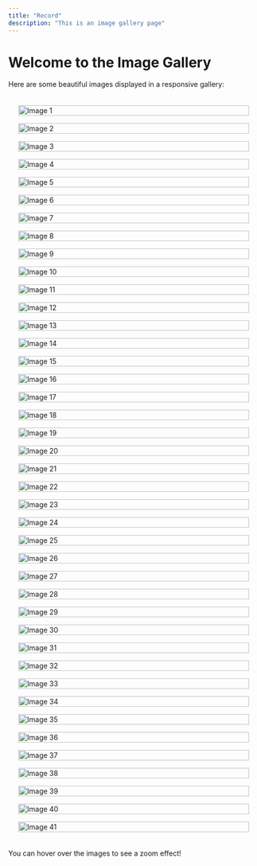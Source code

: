 ```yaml
---
title: "Record"
description: "This is an image gallery page"
---
```


# Welcome to the Image Gallery

Here are some beautiful images displayed in a responsive gallery:
<style>
  .gallery {
    display: grid;
    grid-template-columns: repeat(auto-fill, minmax(250px, 1fr));
    grid-gap: 15px;
    padding: 20px;
    max-width: 1200px;
    margin: 0 auto;
  }

  .gallery-item {
    overflow: hidden;
  }

  .gallery-item img {
    width: 100%;
    height: 100%;
    object-fit: cover;
    transition: transform 0.3s ease;
  }

  .gallery-item:hover img {
    transform: scale(1.1);
  }
</style>
<div class="gallery">
  <div class="gallery-item">
    <img src="/images/gallery/image1.jpg" alt="Image 1">
  </div>
  <div class="gallery-item">
    <img src="/images/gallery/image2.jpg" alt="Image 2">
  </div>
  <div class="gallery-item">
    <img src="/images/gallery/image3.jpg" alt="Image 3">
  </div>
  <div class="gallery-item">
    <img src="/images/gallery/image4.jpg" alt="Image 4">
  </div>
  <div class="gallery-item">
    <img src="/images/gallery/image5.jpg" alt="Image 5">
  </div>
  <div class="gallery-item">
    <img src="/images/gallery/image6.jpg" alt="Image 6">
  </div>
  <div class="gallery-item">
    <img src="/images/gallery/image7.jpg" alt="Image 7">
  </div>
  <div class="gallery-item">
    <img src="/images/gallery/image8.jpg" alt="Image 8">
  </div>
  <div class="gallery-item">
    <img src="/images/gallery/image9.jpg" alt="Image 9">
  </div>
  <div class="gallery-item">
    <img src="/images/gallery/image10.jpg" alt="Image 10">
  </div>
  <div class="gallery-item">
    <img src="/images/gallery/image11.jpg" alt="Image 11">
  </div>
  <div class="gallery-item">
    <img src="/images/gallery/image12.jpg" alt="Image 12">
  </div>
  <div class="gallery-item">
    <img src="/images/gallery/image13.jpg" alt="Image 13">
  </div>
  <div class="gallery-item">
    <img src="/images/gallery/image14.jpg" alt="Image 14">
  </div>
  <div class="gallery-item">
    <img src="/images/gallery/image15.jpg" alt="Image 15">
  </div>
  <div class="gallery-item">
    <img src="/images/gallery/image16.jpg" alt="Image 16">
  </div>
  <div class="gallery-item">
    <img src="/images/gallery/image17.jpg" alt="Image 17">
  </div>
  <div class="gallery-item">
    <img src="/images/gallery/image18.jpg" alt="Image 18">
  </div>
  <div class="gallery-item">
    <img src="/images/gallery/image19.jpg" alt="Image 19">
  </div>
  <div class="gallery-item">
    <img src="/images/gallery/image20.jpg" alt="Image 20">
  </div>
  <div class="gallery-item">
    <img src="/images/gallery/image21.jpg" alt="Image 21">
  </div>
  <div class="gallery-item">
    <img src="/images/gallery/image22.jpg" alt="Image 22">
  </div>
  <div class="gallery-item">
    <img src="/images/gallery/image23.jpg" alt="Image 23">
  </div>
    <div class="gallery-item">
    <img src="/images/gallery/image24.jpg" alt="Image 24">
  </div>
  <div class="gallery-item">
    <img src="/images/gallery/image25.jpg" alt="Image 25">
  </div>
  <div class="gallery-item">
    <img src="/images/gallery/image26.jpg" alt="Image 26">
  </div>
  <div class="gallery-item">
    <img src="/images/gallery/image27.jpg" alt="Image 27">
  </div>
  <div class="gallery-item">
    <img src="/images/gallery/image28.jpg" alt="Image 28">
  </div>
  <div class="gallery-item">
    <img src="/images/gallery/image29.jpg" alt="Image 29">
  </div>
  <div class="gallery-item">
    <img src="/images/gallery/image30.jpg" alt="Image 30">
  </div>
  <div class="gallery-item">
    <img src="/images/gallery/image31.jpg" alt="Image 31">
  </div>
  <div class="gallery-item">
    <img src="/images/gallery/image32.jpg" alt="Image 32">
  </div>
  <div class="gallery-item">
    <img src="/images/gallery/image33.jpg" alt="Image 33">
  </div>
  <div class="gallery-item">
    <img src="/images/gallery/image34.jpg" alt="Image 34">
  </div>
  <div class="gallery-item">
    <img src="/images/gallery/image35.jpg" alt="Image 35">
  </div>
  <div class="gallery-item">
    <img src="/images/gallery/image36.jpg" alt="Image 36">
  </div>
  <div class="gallery-item">
    <img src="/images/gallery/image37.jpg" alt="Image 37">
  </div>
    <div class="gallery-item">
    <img src="/images/gallery/image38.jpg" alt="Image 38">
  </div>
  <div class="gallery-item">
    <img src="/images/gallery/image39.jpg" alt="Image 39">
  </div>
  <div class="gallery-item">
    <img src="/images/gallery/image40.jpg" alt="Image 40">
  </div>
  <div class="gallery-item">
    <img src="/images/gallery/image41.jpg" alt="Image 41">
  </div>
</div>

You can hover over the images to see a zoom effect!
